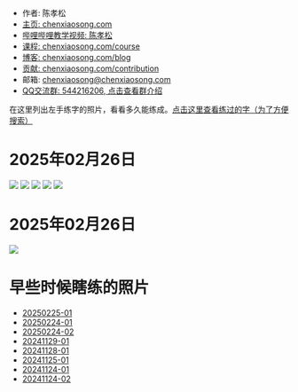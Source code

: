 <!-- sign begin -->
- 作者: 陈孝松
- [主页: chenxiaosong.com](https://chenxiaosong.com/)
- [哔哩哔哩教学视频: 陈孝松](https://chenxiaosong.com/video.html)
- [课程: chenxiaosong.com/course](https://chenxiaosong.com/course.html)
- [博客: chenxiaosong.com/blog](https://chenxiaosong.com/blog.html)
- [贡献: chenxiaosong.com/contribution](https://chenxiaosong.com/contribution.html)
- 邮箱: <chenxiaosong@chenxiaosong.com>
- [QQ交流群: 544216206, 点击查看群介绍](https://chenxiaosong.com/q.html)

<!-- sign end -->
在这里列出左手练字的照片，看看多久能练成。[点击这里查看练过的字（为了方便搜索）](https://gitee.com/chenxiaosonggitee/blog/blob/master/src/gitee-md/练过的字.md)

# 2025年02月26日

![](https://gitee.com/chenxiaosonggitee/tmp/raw/master/calligraphy/left-hand/20250227-05.jpg)
![](https://gitee.com/chenxiaosonggitee/tmp/raw/master/calligraphy/left-hand/20250227-04.jpg)
![](https://gitee.com/chenxiaosonggitee/tmp/raw/master/calligraphy/left-hand/20250227-03.jpg)
![](https://gitee.com/chenxiaosonggitee/tmp/raw/master/calligraphy/left-hand/20250227-02.jpg)
![](https://gitee.com/chenxiaosonggitee/tmp/raw/master/calligraphy/left-hand/20250227-01.jpg)

# 2025年02月26日

![](https://gitee.com/chenxiaosonggitee/tmp/raw/master/calligraphy/left-hand/20250226-01.jpg)

# 早些时候瞎练的照片

- [20250225-01](https://gitee.com/chenxiaosonggitee/tmp/raw/master/calligraphy/left-hand/20250225-01.jpg)
- [20250224-01](https://gitee.com/chenxiaosonggitee/tmp/raw/master/calligraphy/left-hand/20250224-01.jpg)
- [20250224-02](https://gitee.com/chenxiaosonggitee/tmp/raw/master/calligraphy/left-hand/20250224-02.jpg)
- [20241129-01](https://gitee.com/chenxiaosonggitee/tmp/raw/master/calligraphy/left-hand/20241129-01.jpg)
- [20241128-01](https://gitee.com/chenxiaosonggitee/tmp/raw/master/calligraphy/left-hand/20241128-01.jpg)
- [20241125-01](https://gitee.com/chenxiaosonggitee/tmp/raw/master/calligraphy/left-hand/20241125-01.jpg)
- [20241124-01](https://gitee.com/chenxiaosonggitee/tmp/raw/master/calligraphy/left-hand/20241124-01.jpg)
- [20241124-02](https://gitee.com/chenxiaosonggitee/tmp/raw/master/calligraphy/left-hand/20241124-02.jpg)

